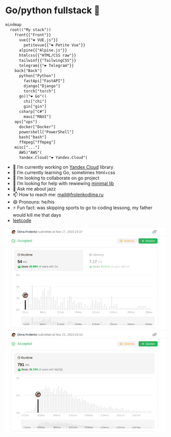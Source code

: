 # Go/python fullstack 👋

```mermaid
mindmap
  root(("My stack"))
    front{{"Front"}}
      vue{{"❤️ VUE.js"}}
        petitevue{{"❤️ Petite Vue"}}
      alpine{{"Alpine.js"}}
      htmlcss{{"HTML/CSS raw"}}
      tailwinf{{"TailwingCSS"}}
      telegram{{"❤️ Telegram"}}
    back["Back"]
      python["Python"]
        fastApi["FastAPI"]
        django["Django"]
        torch["torch"]
      go))"❤️ Go"((
        chi["chi"]
        gin["gin"]
      csharp["C#"]
        maui["MAUI"]
    ops["ops"]
      docker["Docker"]
      powershell["PowerShell"]
      bash["bash"]
      ffmpeg["ffmpeg"]
    misc["..."]
      AWS)"AWS"(
      Yandex.Cloud)"❤️ Yandex.Cloud"(
```

- 🔭 I’m currently working on [Yandex Cloud](https://cloud.yandex.ru) library
- 🌱 I’m currently learning Go, sometimes html+css
- 👯 I’m looking to collaborate on go project
- 🤔 I’m looking for help with rewiewing [minimal lib](https://github.com/thefrol/minimal)
- 💬 Ask me about jazz
- 📫 How to reach me: mail@frolenkodima.ru
- 😄 Pronouns: he/his
- ⚡ Fun fact: was skipping sports to go to coding lessong, my father would kill me that days
- [leetcode](https://leetcode.com/thefrol/)

![скриншот апплодисментов на литкоде](./assets/aplause-on-2352.png)
![скриншот апплодисментов по sql](./assets/sql-applause.png)